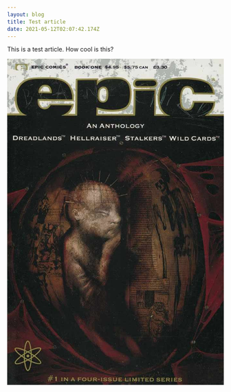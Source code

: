 ```yaml
---
layout: blog
title: Test article
date: 2021-05-12T02:07:42.174Z
---
```

This is a test article. How cool is this?

![This is alt text](/images/uploads/61naptxlyyl.jpg "This is a test image")